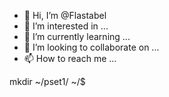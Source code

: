 - 👋 Hi, I’m @Flastabel
- 👀 I’m interested in ...
- 🌱 I’m currently learning ...
- 💞️ I’m looking to collaborate on ...
- 📫 How to reach me ...

<!---
Flastabel/Flastabel is a ✨ special ✨ repository because its `README.md` (this file) appears on your GitHub profile.
You can click the Preview link to take a look at your changes.
--->
mkdir ~/pset1/
~/$
